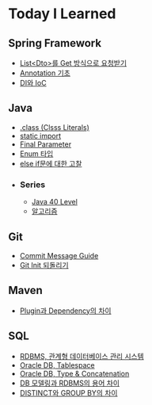 # Today I Learned


## Spring Framework
- [List\<Dto>를 Get 방식으로 요청받기](/Spring%20Framework/dto배열을-get방식으로-요청받기.md)
- [Annotation 기초](/Spring%20Framework/Annotation_%EA%B8%B0%EC%B4%88.md)
- [DI와 IoC](/Spring%20Framework/DI%EC%99%80IoC.md)

## Java
- [.class (Clsss Literals)](/Java/class-literals.md)
- [static import](/Java/import-static.md)
- [Final Parameter](/Java/final-parameter.md)
- [Enum 타입](/Java/enum-type.md)
- [else if문에 대한 고찰](Java/else-if.md)
- ### Series
  - [Java 40 Level](/Java/Java%2040%20Level/README.md)
  - [알고리즘](/알고리즘/README.md)

## Git
- [Commit Message Guide](/Git/commit-message.md)
- [Git Init 되돌리기](/Git/init-되돌리기.md)

## Maven
- [Plugin과 Dependency의 차이](/Maven/plugin-dependency.md)

## SQL
- [RDBMS, 관계형 데이터베이스 관리 시스템](/DB/RDMBS.md)
- [Oracle DB, Tablespace](/DB/Oracle-DB_Tablespace.md)
- [Oracle DB, Type & Concatenation]()
- [DB 모델링과 RDBMS의 용어 차이](/DB/modeling_rdbms_difference.md)
- [DISTINCT와 GROUP BY의 차이](/DB/distinct_groupby_difference.md)
